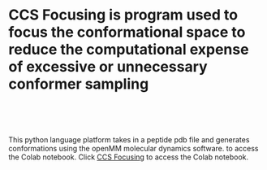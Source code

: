 # CCS Focusing is program used to focus the conformational space to reduce the computational expense of excessive or unnecessary conformer sampling           
<br />
<br />
<br />

This python language platform takes in a peptide pdb file and generates conformations using the openMM molecular dynamics software. 
to access the Colab notebook. Click [CCS Focusing](https://colab.research.google.com/drive/1Sr0ydH5AGFRG15xTjFpZHpcZPgy4k1Lp#scrollTo=-DId6ORx7rPy) to access the Colab notebook. 

<br />
<br />

<br />
<br />


<br />
<br />

